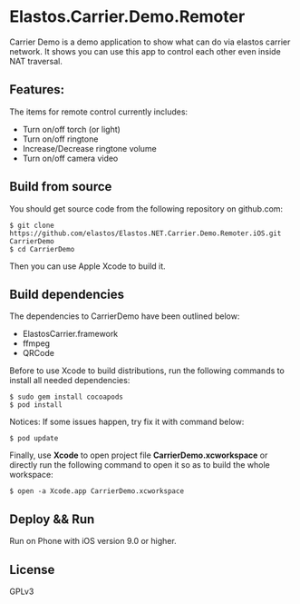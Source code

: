 Elastos.Carrier.Demo.Remoter
============================

Carrier Demo is a demo application to show what can do via elastos carrier network. It shows you can use this app to control each other even inside NAT traversal.

## Features:

The items for remote control currently includes:

- Turn on/off torch (or light)
- Turn on/off ringtone
- Increase/Decrease ringtone volume
- Turn on/off camera video

## Build from source

You should get source code from the following repository on github.com:

```shell
$ git clone https://github.com/elastos/Elastos.NET.Carrier.Demo.Remoter.iOS.git CarrierDemo
$ cd CarrierDemo
```
Then you can use Apple Xcode to build it.

## Build dependencies

The dependencies to CarrierDemo have been outlined below:

- ElastosCarrier.framework
- ffmpeg
- QRCode

Before to use Xcode to build distributions, run the following commands to install all needed dependencies:

```shell
$ sudo gem install cocoapods
$ pod install
```

Notices: If some issues happen, try fix it with command below:

```shell
$ pod update
```

Finally, use **Xcode** to open project file **CarrierDemo.xcworkspace** or directly run the following command to open it so as to build the whole workspace:

```shell
$ open -a Xcode.app CarrierDemo.xcworkspace
```

## Deploy && Run

Run on Phone with iOS version 9.0 or higher.

## License

GPLv3
